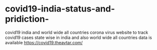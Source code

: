 # covid19-india-status-and-pridiction-
covid19 india and world wide all countries corona virus website to track covid19 cases state wise in india and also world 
wide all countries data is available https://covid19.theavtar.com/

<img src="">
